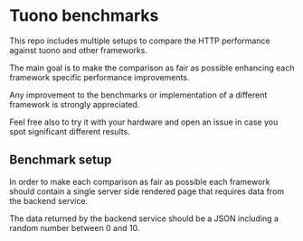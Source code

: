 # Tuono benchmarks

This repo includes multiple setups to compare the HTTP performance against
tuono and other frameworks.

The main goal is to make the comparison as fair as possible enhancing each framework specific
performance improvements.

Any improvement to the benchmarks or implementation of a different framework is strongly appreciated.

Feel free also to try it with your hardware and open an issue in case you spot significant different results.

## Benchmark setup

In order to make each comparison as fair as possible each framework should contain a single server side
rendered page that requires data from the backend service.

The data returned by the backend service should be a JSON including a random number between 0 and 10.
